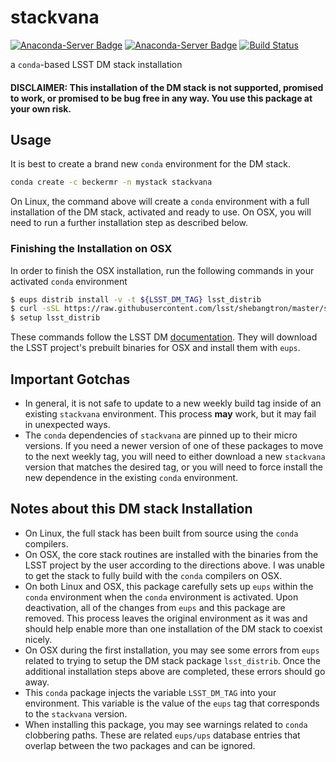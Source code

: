 # stackvana
[![Anaconda-Server Badge](https://anaconda.org/beckermr/stackvana/badges/version.svg)](https://anaconda.org/beckermr/stackvana) [![Anaconda-Server Badge](https://anaconda.org/beckermr/stackvana/badges/downloads.svg)](https://anaconda.org/beckermr/stackvana) [![Build Status](https://dev.azure.com/beckermr/beckermr%20conda%20channel/_apis/build/status/beckermr.stackvana?branchName=master)](https://dev.azure.com/beckermr/beckermr%20conda%20channel/_build/latest?definitionId=6&branchName=master)

a ``conda``-based LSST DM stack installation

#### DISCLAIMER: This installation of the DM stack is not supported, promised to work, or promised to be bug free in any way. You use this package at your own risk.

## Usage

It is best to create a brand new ``conda`` environment for the DM stack.

```bash
conda create -c beckermr -n mystack stackvana
```

On Linux, the command above will create a ``conda`` environment with a full installation of
the DM stack, activated and ready to use. On OSX, you will need to run a further
installation step as described below.

### Finishing the Installation on OSX

In order to finish the OSX installation, run the following commands in your activated `conda` 
environment

```bash
$ eups distrib install -v -t ${LSST_DM_TAG} lsst_distrib
$ curl -sSL https://raw.githubusercontent.com/lsst/shebangtron/master/shebangtron | python
$ setup lsst_distrib
```

These commands follow the LSST DM
[documentation](https://pipelines.lsst.io/install/newinstall.html#install-science-pipelines-packages).
They will download the LSST project's prebuilt binaries for OSX and install them with `eups`.


## Important Gotchas

- In general, it is not safe to update to a new weekly build tag inside of an
  existing `stackvana` environment. This process **may** work, but it may fail in
  unexpected ways.
- The `conda` dependencies of `stackvana` are pinned up to their micro versions.
  If you need a newer version of one of these packages to move to the next weekly
  tag, you will need to either download a new `stackvana` version that matches the
  desired tag, or you will need to force install the new dependence in the existing
  `conda` environment.


## Notes about this DM stack Installation

- On Linux, the full stack has been built from source using the `conda` compilers.
- On OSX, the core stack routines are installed with the binaries from the LSST
  project by the user according to the directions above. I was unable to get the
  stack to fully build with the `conda` compilers on OSX.
- On both Linux and OSX, this package carefully sets up `eups` within the
  `conda` environment when the `conda` environment is activated. Upon deactivation,
  all of the changes from `eups` and this package are removed. This process leaves
  the original environment as it was and should help enable more than one installation
  of the DM stack to coexist nicely.
- On OSX during the first installation, you may see some errors from `eups` related to
  trying to setup the DM stack package `lsst_distrib`. Once the additional installation
  steps above are completed, these errors should go away.
- This `conda` package injects the variable `LSST_DM_TAG` into your environment. This
  variable is the value of the `eups` tag that corresponds to the `stackvana`
  version.
- When installing this package, you may see warnings related to `conda` clobbering paths.
  These are related `eups/ups` database entries that overlap between the two packages and
  can be ignored.

